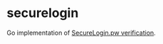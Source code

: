 # securelogin

Go implementation of [SecureLogin.pw verification](https://github.com/sakurity/securelogin-spec/blob/master/index.md).
